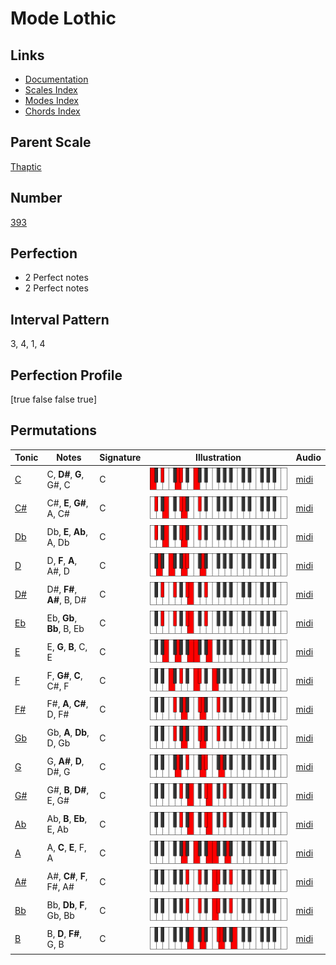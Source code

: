 # Mode Lothic

## Links

- [Documentation](index.md)
- [Scales Index](Scales.md)
- [Modes Index](Modes.md)
- [Chords Index](Chords.md)

## Parent Scale

[Thaptic](ScaleThaptic.md)

## Number

[393](https://ianring.com/musictheory/scales/393)

## Perfection

- 2 Perfect notes
- 2 Perfect notes

## Interval Pattern

3, 4, 1, 4

## Perfection Profile

[true false false true]

## Permutations

| Tonic | Notes | Signature | Illustration | Audio |
|-------|-------|-----------|--------------|-------|
| [C](ModeCNaturalLothic.md) | C, **D#**, **G**, G#, C | C | ![CNaturalLothic](ModeCNaturalLothic.png) | [midi](https://github.com/edipermadi/music/blob/main/docs/ModeCNaturalLothic.mid?raw=true) |
| [C#](ModeCSharpLothic.md) | C#, **E**, **G#**, A, C# | C | ![CSharpLothic](ModeCSharpLothic.png) | [midi](https://github.com/edipermadi/music/blob/main/docs/ModeCSharpLothic.mid?raw=true) |
| [Db](ModeDFlatLothic.md) | Db, **E**, **Ab**, A, Db | C | ![DFlatLothic](ModeDFlatLothic.png) | [midi](https://github.com/edipermadi/music/blob/main/docs/ModeDFlatLothic.mid?raw=true) |
| [D](ModeDNaturalLothic.md) | D, **F**, **A**, A#, D | C | ![DNaturalLothic](ModeDNaturalLothic.png) | [midi](https://github.com/edipermadi/music/blob/main/docs/ModeDNaturalLothic.mid?raw=true) |
| [D#](ModeDSharpLothic.md) | D#, **F#**, **A#**, B, D# | C | ![DSharpLothic](ModeDSharpLothic.png) | [midi](https://github.com/edipermadi/music/blob/main/docs/ModeDSharpLothic.mid?raw=true) |
| [Eb](ModeEFlatLothic.md) | Eb, **Gb**, **Bb**, B, Eb | C | ![EFlatLothic](ModeEFlatLothic.png) | [midi](https://github.com/edipermadi/music/blob/main/docs/ModeEFlatLothic.mid?raw=true) |
| [E](ModeENaturalLothic.md) | E, **G**, **B**, C, E | C | ![ENaturalLothic](ModeENaturalLothic.png) | [midi](https://github.com/edipermadi/music/blob/main/docs/ModeENaturalLothic.mid?raw=true) |
| [F](ModeFNaturalLothic.md) | F, **G#**, **C**, C#, F | C | ![FNaturalLothic](ModeFNaturalLothic.png) | [midi](https://github.com/edipermadi/music/blob/main/docs/ModeFNaturalLothic.mid?raw=true) |
| [F#](ModeFSharpLothic.md) | F#, **A**, **C#**, D, F# | C | ![FSharpLothic](ModeFSharpLothic.png) | [midi](https://github.com/edipermadi/music/blob/main/docs/ModeFSharpLothic.mid?raw=true) |
| [Gb](ModeGFlatLothic.md) | Gb, **A**, **Db**, D, Gb | C | ![GFlatLothic](ModeGFlatLothic.png) | [midi](https://github.com/edipermadi/music/blob/main/docs/ModeGFlatLothic.mid?raw=true) |
| [G](ModeGNaturalLothic.md) | G, **A#**, **D**, D#, G | C | ![GNaturalLothic](ModeGNaturalLothic.png) | [midi](https://github.com/edipermadi/music/blob/main/docs/ModeGNaturalLothic.mid?raw=true) |
| [G#](ModeGSharpLothic.md) | G#, **B**, **D#**, E, G# | C | ![GSharpLothic](ModeGSharpLothic.png) | [midi](https://github.com/edipermadi/music/blob/main/docs/ModeGSharpLothic.mid?raw=true) |
| [Ab](ModeAFlatLothic.md) | Ab, **B**, **Eb**, E, Ab | C | ![AFlatLothic](ModeAFlatLothic.png) | [midi](https://github.com/edipermadi/music/blob/main/docs/ModeAFlatLothic.mid?raw=true) |
| [A](ModeANaturalLothic.md) | A, **C**, **E**, F, A | C | ![ANaturalLothic](ModeANaturalLothic.png) | [midi](https://github.com/edipermadi/music/blob/main/docs/ModeANaturalLothic.mid?raw=true) |
| [A#](ModeASharpLothic.md) | A#, **C#**, **F**, F#, A# | C | ![ASharpLothic](ModeASharpLothic.png) | [midi](https://github.com/edipermadi/music/blob/main/docs/ModeASharpLothic.mid?raw=true) |
| [Bb](ModeBFlatLothic.md) | Bb, **Db**, **F**, Gb, Bb | C | ![BFlatLothic](ModeBFlatLothic.png) | [midi](https://github.com/edipermadi/music/blob/main/docs/ModeBFlatLothic.mid?raw=true) |
| [B](ModeBNaturalLothic.md) | B, **D**, **F#**, G, B | C | ![BNaturalLothic](ModeBNaturalLothic.png) | [midi](https://github.com/edipermadi/music/blob/main/docs/ModeBNaturalLothic.mid?raw=true) |
